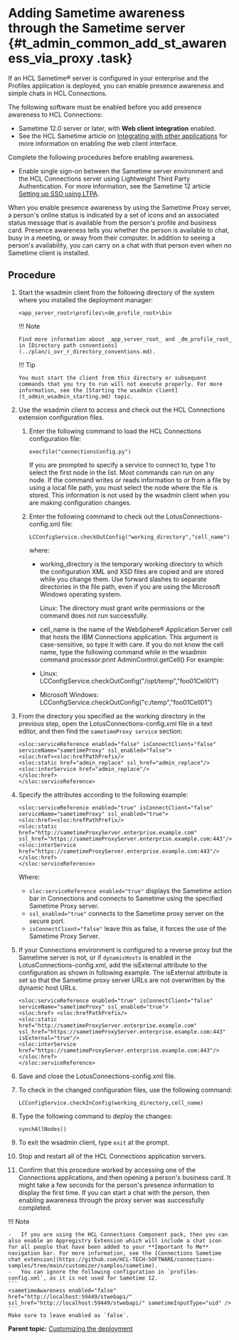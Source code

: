 # Adding Sametime awareness through the Sametime server {#t_admin_common_add_st_awareness_via_proxy .task}

If an HCL Sametime® server is configured in your enterprise and the Profiles application is deployed, you can enable presence awareness and simple chats in HCL Connections.

The following software must be enabled before you add presence awareness to HCL Connections:

-   Sametime 12.0 server or later, with **Web client integration** enabled.
-   See the HCL Sametime article on [Integrating with other applications](https://help.hcltechsw.com/sametime/12/admin/verse_integration.html) for more information on enabling the web client interface.

Complete the following procedures before enabling awareness.

-   Enable single sign-on between the Sametime server environment and the HCL Connections server using Lightweight Third Party Authentication.  For more information, see the Sametime 12 article [Setting up SSO using LTPA](https://help.hcltechsw.com/sametime/12/admin/enabling_sso_ltpa.html).

When you enable presence awareness by using the Sametime Proxy server, a person's online status is indicated by a set of icons and an associated status message that is available from the person's profile and business card. Presence awareness tells you whether the person is available to chat, busy in a meeting, or away from their computer. In addition to seeing a person's availability, you can carry on a chat with that person even when no Sametime client is installed.

## Procedure

1.  Start the wsadmin client from the following directory of the system where you installed the deployment manager:


    ```
    <app_server_root>\profiles\<dm_profile_root>\bin
    ```

    !!! Note

        Find more information about _app_server_root_ and _dm_profile_root_ in [Directory path conventions](../plan/i_ovr_r_directory_conventions.md).

    !!! Tip
    
        You must start the client from this directory or subsequent commands that you try to run will not execute properly. For more information, see the [Starting the wsadmin client](t_admin_wsadmin_starting.md) topic.

2.  Use the wsadmin client to access and check out the HCL Connections extension configuration files.

    1.  Enter the following command to load the HCL Connections configuration file: 
    
        ```
        execfile("connectionsConfig.py")
        ```

        If you are prompted to specify a service to connect to, type 1 to select the first node in the list. Most commands can run on any node. If the command writes or reads information to or from a file by using a local file path, you must select the node where the file is stored. This information is not used by the wsadmin client when you are making configuration changes.

    2.  Enter the following command to check out the LotusConnections-config.xml file:

        ```
        LCConfigService.checkOutConfig("working_directory","cell_name")
        ```

        where:

        -   working_directory is the temporary working directory to which the configuration XML and XSD files are copied and are stored while you change them. Use forward slashes to separate directories in the file path, even if you are using the Microsoft Windows operating system.

            Linux: The directory must grant write permissions or the command does not run successfully.

        -   cell_name is the name of the WebSphere® Application Server cell that hosts the IBM Connections application. This argument is case-sensitive, so type it with care. If you do not know the cell name, type the following command while in the wsadmin command processor:print AdminControl.getCell\(\)
        For example:

        -   Linux: LCConfigService.checkOutConfig\("/opt/temp","foo01Cell01"\)
        -   Microsoft Windows: LCConfigService.checkOutConfig\("c:/temp","foo01Cell01"\)

3.  From the directory you specified as the working directory in the previous step, open the LotusConnections-config.xml file in a text editor, and then find the `sametimeProxy service` section:

    ```
    <sloc:serviceReference enabled="false" isConnectClient="false" serviceName="sametimeProxy" ssl_enabled="false">
    <sloc:href><sloc:hrefPathPrefix/>
    <sloc:static href="admin_replace" ssl_href="admin_replace"/>
    <sloc:interService href="admin_replace"/>
    </sloc:href>
    </sloc:serviceReference>
    ```

4.  Specify the attributes according to the following example:

    ```
    <sloc:serviceReference enabled="true" isConnectClient="false" serviceName="sametimeProxy" ssl_enabled="true">
    <sloc:href><sloc:hrefPathPrefix/>
    <sloc:static href="http://sametimeProxyServer.enterprise.example.com" 
    ssl_href="https://sametimeProxyServer.enterprise.example.com:443"/>
    <sloc:interService href="https://sametimeProxyServer.enterprise.example.com:443"/>
    </sloc:href>
    </sloc:serviceReference>
    ```

    Where:

    -   `sloc:serviceReference enabled="true"` displays the Sametime action bar in Connections and connects to Sametime using the specified Sametime Proxy server.
    -   `ssl_enabled="true"` connects to the Sametime proxy server on the secure port.
    -   `isConnectClient="false"` leave this as false, it forces the use of the Sametime Proxy Server.

5.  If your Connections environment is configured to a reverse proxy but the Sametime server is not, or if `dynamicHosts` is enabled in the LotusConnections-config.xml, add the isExternal attribute to the configuration as shown in following example. The isExternal attribute is set so that the Sametime proxy server URLs are not overwritten by the dynamic host URLs.

    ```
    <sloc:serviceReference enabled="true" isConnectClient="false" serviceName="sametimeProxy" ssl_enabled="true">
    <sloc:href> <sloc:hrefPathPrefix/> 
    <sloc:static href="http://sametimeProxyServer.enterprise.example.com" 
    ssl_href="https://sametimeProxyServer.enterprise.example.com:443" isExternal="true"/> 
    <sloc:interService href="https://sametimeProxyServer.enterprise.example.com:443"/> 
    </sloc:href>
    </sloc:serviceReference>
    ```

6.  Save and close the LotusConnections-config.xml file.

7.  To check in the changed configuration files, use the following command:

    ```
    LCConfigService.checkInConfig(working_directory,cell_name)
    ```

8.  Type the following command to deploy the changes:

    ```
    synchAllNodes()
    ```

9.  To exit the wsadmin client, type `exit` at the prompt.

10. Stop and restart all of the HCL Connections application servers.

11. Confirm that this procedure worked by accessing one of the Connections applications, and then opening a person's business card. It might take a few seconds for the person's presence information to display the first time. If you can start a chat with the person, then enabling awareness through the proxy server was successfully completed.

!!! Note

    -   If you are using the HCL Connections Component pack, then you can also enable an Appregistry Extension which will include a chat icon for all people that have been added to your **Important To Me** navigation bar. For more information, see the [Connections Sametime chat extension](https://github.com/HCL-TECH-SOFTWARE/connections-samples/tree/main/customizer/samples/sametime).
    -   You can ignore the following configuration in `profiles-config.xml`, as it is not used for Sametime 12. 
    ```
    <sametimeAwareness enabled="false" href="http://localhost:59449/stwebapi/" ssl_href="http://localhost:59449/stwebapi/" sametimeInputType="uid" />
    ```
    Make sure to leave enabled as `false`.

<!--To disable automatic logging in to Sametime, set the following value in `LotusConnections-config.xml`
    ```
    <genericProperty name="sametimeAutoLogin">false</genericProperty>
    ```
    - To enable automatic logging in again, set the value to true.-->

**Parent topic:** [Customizing the deployment](../admin/c_admin_common_customizing.md)

